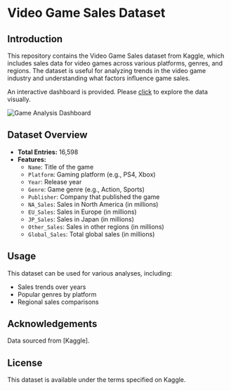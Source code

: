 # Video Game Sales Dataset

## Introduction
This repository contains the Video Game Sales dataset from Kaggle, which includes sales data for video games across various platforms, genres, and regions. The dataset is useful for analyzing trends in the video game industry and understanding what factors influence game sales. 

An interactive dashboard is provided. Please [click](https://public.tableau.com/app/profile/doris1589/viz/GamesAnalysis_16707278742450/GameAnalysisDashboard) to explore the data visually.

![Game Analysis Dashboard](https://github.com/user-attachments/assets/3899c0de-c75d-40a5-8bed-6463d9105669)

## Dataset Overview
- **Total Entries:** 16,598
- **Features:**
  - `Name`: Title of the game
  - `Platform`: Gaming platform (e.g., PS4, Xbox)
  - `Year`: Release year
  - `Genre`: Game genre (e.g., Action, Sports)
  - `Publisher`: Company that published the game
  - `NA_Sales`: Sales in North America (in millions)
  - `EU_Sales`: Sales in Europe (in millions)
  - `JP_Sales`: Sales in Japan (in millions)
  - `Other_Sales`: Sales in other regions (in millions)
  - `Global_Sales`: Total global sales (in millions)

## Usage
This dataset can be used for various analyses, including:
- Sales trends over years
- Popular genres by platform
- Regional sales comparisons

## Acknowledgements
Data sourced from [Kaggle].

## License
This dataset is available under the terms specified on Kaggle.

